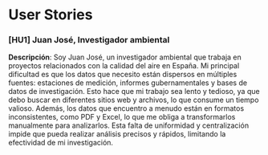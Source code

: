 # User Stories


### [HU1] Juan José, Investigador ambiental

**Descripción**:
Soy Juan José, un investigador ambiental que trabaja en proyectos relacionados con la calidad del aire en España. Mi principal dificultad es que los datos que necesito están dispersos en múltiples fuentes: estaciones de medición, informes gubernamentales y bases de datos de investigación. Esto hace que mi trabajo sea lento y tedioso, ya que debo buscar en diferentes sitios web y archivos, lo que consume un tiempo valioso. Además, los datos que encuentro a menudo están en formatos inconsistentes, como PDF y Excel, lo que me obliga a transformarlos manualmente para analizarlos. Esta falta de uniformidad y centralización impide que pueda realizar análisis precisos y rápidos, limitando la efectividad de mi investigación.
